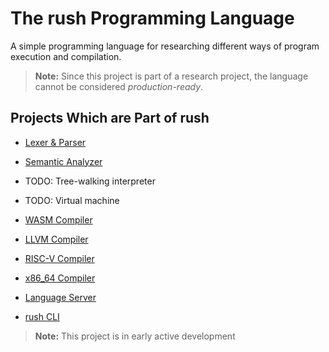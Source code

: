# The rush Programming Language

A simple programming language for researching different ways of program
execution and compilation.

> **Note:** Since this project is part of a research project, the language
> cannot be considered _production-ready_.

## Projects Which are Part of rush

- [Lexer & Parser](./crates/rush-parser/)
- [Semantic Analyzer](./crates/rush-analyzer/)

- TODO: Tree-walking interpreter
- TODO: Virtual machine

- [WASM Compiler](./crates/rush-compiler-wasm/)
- [LLVM Compiler](./crates/rush-compiler-llvm/)
- [RISC-V Compiler](./crates/rush-compiler-risc-v/)
- [x86_64 Compiler](./crates/rush-compiler-x86-64/)

- [Language Server](./crates/rush-ls/)
- [rush CLI](./crates/rush-cli/)

> **Note:** This project is in early active development
